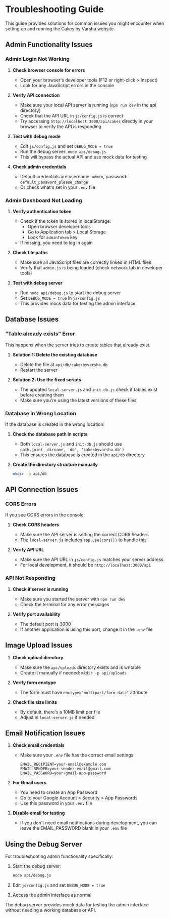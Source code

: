 # Troubleshooting Guide

This guide provides solutions for common issues you might encounter when setting up and running the Cakes by Varsha website.

## Admin Functionality Issues

### Admin Login Not Working

1. **Check browser console for errors**
   - Open your browser's developer tools (F12 or right-click > Inspect)
   - Look for any JavaScript errors in the console

2. **Verify API connection**
   - Make sure your local API server is running (`npm run dev` in the api directory)
   - Check that the API URL in `js/config.js` is correct
   - Try accessing `http://localhost:3000/api/cakes` directly in your browser to verify the API is responding

3. **Test with debug mode**
   - Edit `js/config.js` and set `DEBUG_MODE = true`
   - Run the debug server: `node api/debug.js`
   - This will bypass the actual API and use mock data for testing

4. **Check admin credentials**
   - Default credentials are username: `admin`, password: `default_password_please_change`
   - Or check what's set in your `.env` file

### Admin Dashboard Not Loading

1. **Verify authentication token**
   - Check if the token is stored in localStorage:
     - Open browser developer tools
     - Go to Application tab > Local Storage
     - Look for `adminToken` key
   - If missing, you need to log in again

2. **Check file paths**
   - Make sure all JavaScript files are correctly linked in HTML files
   - Verify that `admin.js` is being loaded (check network tab in developer tools)

3. **Test with debug server**
   - Run `node api/debug.js` to start the debug server
   - Set `DEBUG_MODE = true` in `js/config.js`
   - This provides mock data for testing the admin interface

## Database Issues

### "Table already exists" Error

This happens when the server tries to create tables that already exist.

1. **Solution 1: Delete the existing database**
   - Delete the file at `api/db/cakesbyvarsha.db`
   - Restart the server

2. **Solution 2: Use the fixed scripts**
   - The updated `local-server.js` and `init-db.js` check if tables exist before creating them
   - Make sure you're using the latest versions of these files

### Database in Wrong Location

If the database is created in the wrong location:

1. **Check the database path in scripts**
   - Both `local-server.js` and `init-db.js` should use `path.join(__dirname, 'db', 'cakesbyvarsha.db')`
   - This ensures the database is created in the `api/db` directory

2. **Create the directory structure manually**
   ```bash
   mkdir -p api/db
   ```

## API Connection Issues

### CORS Errors

If you see CORS errors in the console:

1. **Check CORS headers**
   - Make sure the API server is setting the correct CORS headers
   - The `local-server.js` includes `app.use(cors())` to handle this

2. **Verify API URL**
   - Make sure the API URL in `js/config.js` matches your server address
   - For local development, it should be `http://localhost:3000/api`

### API Not Responding

1. **Check if server is running**
   - Make sure you started the server with `npm run dev`
   - Check the terminal for any error messages

2. **Verify port availability**
   - The default port is 3000
   - If another application is using this port, change it in the `.env` file

## Image Upload Issues

1. **Check upload directory**
   - Make sure the `api/uploads` directory exists and is writable
   - Create it manually if needed: `mkdir -p api/uploads`

2. **Verify form enctype**
   - The form must have `enctype="multipart/form-data"` attribute

3. **Check file size limits**
   - By default, there's a 10MB limit per file
   - Adjust in `local-server.js` if needed

## Email Notification Issues

1. **Check email credentials**
   - Make sure your `.env` file has the correct email settings:
     ```
     EMAIL_RECIPIENT=your-email@example.com
     EMAIL_SENDER=your-sender-email@gmail.com
     EMAIL_PASSWORD=your-gmail-app-password
     ```

2. **For Gmail users**
   - You need to create an App Password
   - Go to your Google Account > Security > App Passwords
   - Use this password in your `.env` file

3. **Disable email for testing**
   - If you don't need email notifications during development, you can leave the EMAIL_PASSWORD blank in your `.env` file

## Using the Debug Server

For troubleshooting admin functionality specifically:

1. Start the debug server:
   ```bash
   node api/debug.js
   ```

2. Edit `js/config.js` and set `DEBUG_MODE = true`

3. Access the admin interface as normal

The debug server provides mock data for testing the admin interface without needing a working database or API.